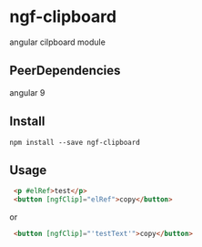 # ngf-clipboard
angular cilpboard module
## PeerDependencies
angular 9

## Install 
```npm install --save ngf-clipboard```

## Usage

```html
 <p #elRef>test</p>
 <button [ngfClip]="elRef">copy</button>
```
or

```html
 <button [ngfClip]="'testText'">copy</button>
```
